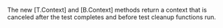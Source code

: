 The new [T.Context] and [B.Context] methods return a context that is canceled
after the test completes and before test cleanup functions run.

